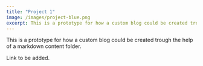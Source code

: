 ```yaml
---
title: "Project 1"
image: /images/project-blue.png
excerpt: This is a prototype for how a custom blog could be created trough the help of a content folder
---
```


This is a prototype for how a custom blog could be created trough the help of a markdown content folder.

Link to be added.